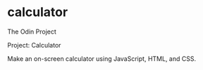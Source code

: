 # calculator

The Odin Project

Project: Calculator

Make an on-screen calculator using JavaScript, HTML, and CSS.
